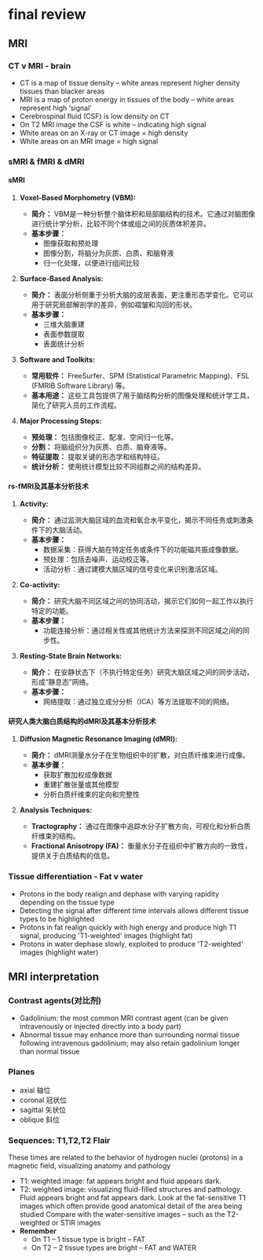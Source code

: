 # final review
## MRI
### CT v MRI - brain
- CT is a map of tissue density – white areas represent higher density tissues than blacker areas
- MRI is a map of proton energy in tissues of the body – white areas represent high ‘signal’
- Cerebrospinal fluid (CSF) is low density on CT
- On T2 MRI image the CSF is white – indicating high signal
- White areas on an X-ray or CT image = high density
- White areas on an MRI image = high signal
### sMRI & fMRI & dMRI
#### sMRI
1. **Voxel-Based Morphometry (VBM):**
   - **简介：** VBM是一种分析整个脑体积和局部脑结构的技术。它通过对脑图像进行统计学分析，比较不同个体或组之间的灰质体积差异。
   - **基本步骤：** 
      - 图像获取和预处理
      - 图像分割，将脑分为灰质、白质、和脑脊液
      - 归一化处理，以便进行组间比较

2. **Surface-Based Analysis:**
   - **简介：** 表面分析侧重于分析大脑的皮层表面，更注重形态学变化。它可以用于研究局部解剖学的差异，例如褶皱和沟回的形状。
   - **基本步骤：**
      - 三维大脑重建
      - 表面参数提取
      - 表面统计分析

3. **Software and Toolkits:**
   - **常用软件：** FreeSurfer、SPM (Statistical Parametric Mapping)、FSL (FMRIB Software Library) 等。
   - **基本用途：** 这些工具包提供了用于脑结构分析的图像处理和统计学工具，简化了研究人员的工作流程。

4. **Major Processing Steps:**
   - **预处理：** 包括图像校正、配准、空间归一化等。
   - **分割：** 将脑组织分为灰质、白质、脑脊液等。
   - **特征提取：** 提取关键的形态学和结构特征。
   - **统计分析：** 使用统计模型比较不同组群之间的结构差异。

#### rs-fMRI及其基本分析技术
1. **Activity:**
   - **简介：** 通过监测大脑区域的血流和氧合水平变化，揭示不同任务或刺激条件下的大脑活动。
   - **基本步骤：**
      - 数据采集：获得大脑在特定任务或条件下的功能磁共振成像数据。
      - 预处理：包括去噪声、运动校正等。
      - 活动分析：通过建模大脑区域的信号变化来识别激活区域。

2. **Co-activity:**
   - **简介：** 研究大脑不同区域之间的协同活动，揭示它们如何一起工作以执行特定的功能。
   - **基本步骤：**
      - 功能连接分析：通过相关性或其他统计方法来探测不同区域之间的同步性。

3. **Resting-State Brain Networks:**
   - **简介：** 在安静状态下（不执行特定任务）研究大脑区域之间的同步活动，形成“静息态”网络。
   - **基本步骤：**
      - 网络提取：通过独立成分分析（ICA）等方法提取不同的网络。

#### 研究人类大脑白质结构的dMRI及其基本分析技术

1. **Diffusion Magnetic Resonance Imaging (dMRI):**
   - **简介：** dMRI测量水分子在生物组织中的扩散，对白质纤维束进行成像。
   - **基本步骤：**
      - 获取扩散加权成像数据
      - 重建扩散张量或其他模型
      - 分析白质纤维束的定向和完整性

2. **Analysis Techniques:**
   - **Tractography：** 通过在图像中追踪水分子扩散方向，可视化和分析白质纤维束的结构。
   - **Fractional Anisotropy (FA)：** 衡量水分子在组织中扩散方向的一致性，提供关于白质结构的信息。


### Tissue differentiation - Fat v water
- Protons in the body realign and dephase with varying rapidity depending on the tissue type
- Detecting the signal after different time intervals allows different tissue types to be highlighted
- Protons in fat realign quickly with high energy and produce high T1 signal, producing 'T1-weighted' images (highlight fat) 
- Protons in water dephase slowly, exploited to produce 'T2-weighted' images (highlight water)
## MRI interpretation
### Contrast agents(对比剂)
- Gadolinium: the most common MRI contrast agent (can be given intravenously or injected directly into a body part)
- Abnormal tissue may enhance more than surrounding normal tissue following intravenous gadolinium; may also retain gadolinium longer than normal tissue
### Planes
- axial 轴位 
- coronal 冠状位
- sagittal 矢状位
- oblique 斜位
### Sequences: T1,T2,T2 Flair
These times are related to the behavior of hydrogen nuclei (protons) in a magnetic field, visualizing anatomy and pathology
- T1: weighted image: fat appears bright and fluid appears dark.
- T2: weighted image: visualizing fluid-filled structures and pathology. Fluid appears bright and fat appears dark.
Look at the fat-sensitive T1 images which often provide good anatomical detail of the area being studied
Compare with the water-sensitive images – such as the T2-weighted or STIR images
 - **Remember**
    - On T1 – 1 tissue type is bright – FAT
    - On T2 – 2 tissue types are bright – FAT and WATER
